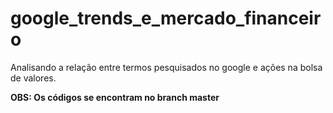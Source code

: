 # google_trends_e_mercado_financeiro
Analisando a relação entre termos pesquisados no google e ações na bolsa de valores.

**OBS: Os códigos se encontram no branch master**
